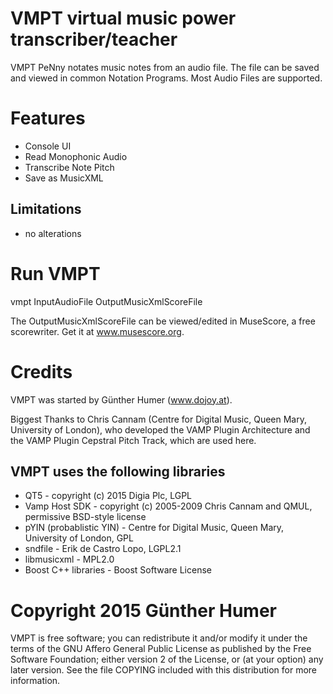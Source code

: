 VMPT virtual music power transcriber/teacher
================================================
VMPT PeNny notates music notes from an audio file. 
The file can be saved and viewed in common Notation Programs. 
Most Audio Files are supported. 

Features
================================================
 * Console UI
 * Read Monophonic Audio
 * Transcribe Note Pitch
 * Save as MusicXML
 
Limitations
------------------------------------------------
 * no alterations
 
Run VMPT
================================================
vmpt InputAudioFile OutputMusicXmlScoreFile

The OutputMusicXmlScoreFile can be viewed/edited in MuseScore, 
a free scorewriter. Get it at www.musescore.org. 

Credits
================================================
VMPT was started by Günther Humer (www.dojoy.at). 

Biggest Thanks to Chris Cannam (Centre for Digital Music, 
Queen Mary, University of London), who developed the VAMP Plugin Architecture
and the VAMP Plugin Cepstral Pitch Track, which are used here. 

VMPT uses the following libraries
------------------------------------------------ 
 * QT5 - copyright (c) 2015 Digia Plc, LGPL
 * Vamp Host SDK - copyright (c) 2005-2009 Chris Cannam and QMUL, permissive BSD-style license
 * pYIN (probablistic YIN) - Centre for Digital Music, Queen Mary, University of London, GPL
 * sndfile - Erik de Castro Lopo, LGPL2.1
 * libmusicxml - MPL2.0
 * Boost C++ libraries - Boost Software License

Copyright 2015 Günther Humer
================================================
VMPT is free software; you can redistribute it and/or modify
it under the terms of the GNU Affero General Public License as published 
by the Free Software Foundation; either version 2 of the License, or (at
your option) any later version.  See the file COPYING included with
this distribution for more information. 

